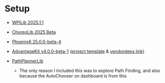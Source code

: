 # Setup
 - [WPILib 2025.1.1](https://docs.wpilib.org/en/stable/docs/zero-to-robot/step-2/wpilib-setup.html)
 - [ChoreoLib 2025 Beta](https://choreo.autos/choreolib/getting-started/#2025-beta)
 - [Phoenix6 25.0.0-beta-4](https://v6.docs.ctr-electronics.com/en/latest/docs/installation/installation-frc.htmll)
 - [AdvantageKit v4.0.0-beta-1](https://docs.advantagekit.org/getting-started/template-projects/talonfx-swerve-template)  ([project template](https://github.com/Mechanical-Advantage/AdvantageKit/tree/main/template_projects/sources/talonfx_swerve) & [vendordeps link](https://github.com/Mechanical-Advantage/AdvantageKit/releases/download/v4.0.0-beta-1/AdvantageKit.json))


 - [PathPlannerLib](https://pathplanner.dev/pplib-getting-started.html#install-pathplannerlib)  
    - The only reason I included this was to explore Path Finding, and also because the AutoChooser on dashboard is from this
 
